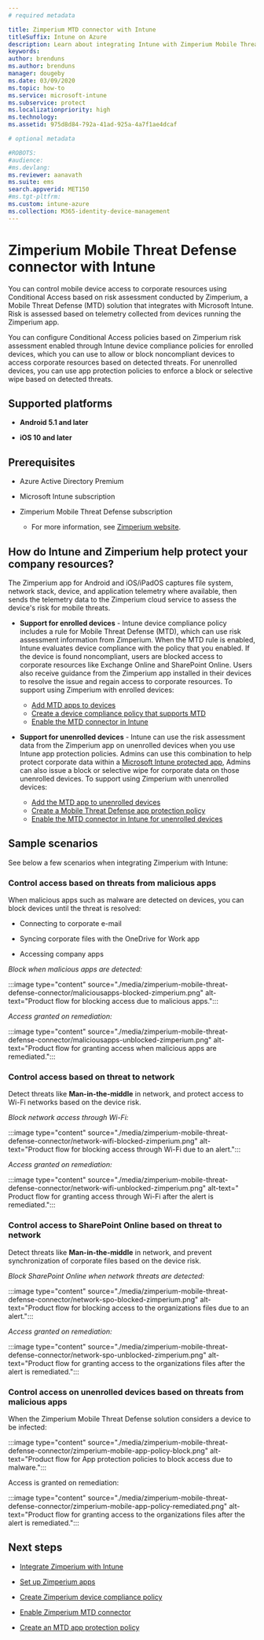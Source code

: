 ```yaml
---
# required metadata

title: Zimperium MTD connector with Intune
titleSuffix: Intune on Azure
description: Learn about integrating Intune with Zimperium Mobile Threat Defense to control mobile device access to your corporate resources.
keywords:
author: brenduns
ms.author: brenduns
manager: dougeby
ms.date: 03/09/2020
ms.topic: how-to
ms.service: microsoft-intune
ms.subservice: protect
ms.localizationpriority: high
ms.technology:
ms.assetid: 975d8d84-792a-41ad-925a-4a7f1ae4dcaf

# optional metadata

#ROBOTS:
#audience:
#ms.devlang:
ms.reviewer: aanavath
ms.suite: ems
search.appverid: MET150
#ms.tgt-pltfrm:
ms.custom: intune-azure
ms.collection: M365-identity-device-management
---
```


# Zimperium Mobile Threat Defense connector with Intune

You can control mobile device access to corporate resources using Conditional Access based on risk assessment conducted by Zimperium, a Mobile Threat Defense (MTD) solution that integrates with Microsoft Intune. Risk is assessed based on telemetry collected from devices running the Zimperium app.

You can configure Conditional Access policies based on Zimperium risk assessment enabled through Intune device compliance policies for enrolled devices, which you can use to allow or block noncompliant devices to access corporate resources based on detected threats. For unenrolled devices, you can use app protection policies to enforce a block or selective wipe based on detected threats.

## Supported platforms

- **Android 5.1 and later**

- **iOS 10 and later**

## Prerequisites

- Azure Active Directory Premium

- Microsoft Intune subscription

- Zimperium Mobile Threat Defense subscription

  - For more information, see [Zimperium website](https://www.zimperium.com/zips-mobile-ips).

## How do Intune and Zimperium help protect your company resources?

The Zimperium app for Android and iOS/iPadOS captures file system, network stack, device, and application telemetry where available, then sends the telemetry data to the Zimperium cloud service to assess the device's risk for mobile threats.

- **Support for enrolled devices** - Intune device compliance policy includes a rule for Mobile Threat Defense (MTD), which can use risk assessment information from Zimperium. When the MTD rule is enabled, Intune evaluates device compliance with the policy that you enabled. If the device is found noncompliant, users are blocked access to corporate resources like Exchange Online and SharePoint Online. Users also receive guidance from the Zimperium app installed in their devices to resolve the issue and regain access to corporate resources. To support using Zimperium with enrolled devices:
  - [Add MTD apps to devices](../protect/mtd-apps-ios-app-configuration-policy-add-assign.md)
  - [Create a device compliance policy that supports MTD](../protect/mtd-device-compliance-policy-create.md)
  - [Enable the MTD connector in Intune](../protect/mtd-connector-enable.md)

- **Support for unenrolled devices** - Intune can use the risk assessment data from the Zimperium app on unenrolled devices when you use Intune app protection policies. Admins can use this combination to help protect corporate data within a [Microsoft Intune protected app](../apps/apps-supported-intune-apps.md), Admins can also issue a block or selective wipe for corporate data on those unenrolled devices. To support using Zimperium with unenrolled devices:
  - [Add the MTD app to unenrolled devices](../protect/mtd-add-apps-unenrolled-devices.md)
  - [Create a Mobile Threat Defense app protection policy](../protect/mtd-app-protection-policy.md)
  - [Enable the MTD connector in Intune for unenrolled devices](../protect/mtd-enable-unenrolled-devices.md)
  
## Sample scenarios

See below a few scenarios when integrating Zimperium with Intune:

### Control access based on threats from malicious apps

When malicious apps such as malware are detected on devices, you can block devices until the threat is resolved:

- Connecting to corporate e-mail

- Syncing corporate files with the OneDrive for Work app

- Accessing company apps

*Block when malicious apps are detected:*

:::image type="content" source="./media/zimperium-mobile-threat-defense-connector/maliciousapps-blocked-zimperium.png" alt-text="Product flow for blocking access due to malicious apps.":::

*Access granted on remediation:*

:::image type="content" source="./media/zimperium-mobile-threat-defense-connector/maliciousapps-unblocked-zimperium.png" alt-text="Product flow for granting access when malicious apps are remediated.":::

### Control access based on threat to network

Detect threats like **Man-in-the-middle** in network, and protect access to Wi-Fi networks based on the device risk.

*Block network access through Wi-Fi:*

:::image type="content" source="./media/zimperium-mobile-threat-defense-connector/network-wifi-blocked-zimperium.png" alt-text="Product flow for blocking access through Wi-Fi due to an alert.":::

*Access granted on remediation:*

:::image type="content" source="./media/zimperium-mobile-threat-defense-connector/network-wifi-unblocked-zimperium.png" alt-text=" Product flow for granting access through Wi-Fi after the alert is remediated.":::

### Control access to SharePoint Online based on threat to network

Detect threats like **Man-in-the-middle** in network, and prevent synchronization of corporate files based on the device risk.

*Block SharePoint Online when network threats are detected:*

:::image type="content" source="./media/zimperium-mobile-threat-defense-connector/network-spo-blocked-zimperium.png" alt-text="Product flow for blocking access to the organizations files due to an alert.":::

*Access granted on remediation:*

:::image type="content" source="./media/zimperium-mobile-threat-defense-connector/network-spo-unblocked-zimperium.png" alt-text="Product flow for granting access to the organizations files after the alert is remediated.":::

### Control access on unenrolled devices based on threats from malicious apps

When the Zimperium Mobile Threat Defense solution considers a device to be infected:

:::image type="content" source="./media/zimperium-mobile-threat-defense-connector/zimperium-mobile-app-policy-block.png" alt-text="Product flow for App protection policies to block access due to malware.":::

Access is granted on remediation:

:::image type="content" source="./media/zimperium-mobile-threat-defense-connector/zimperium-mobile-app-policy-remediated.png" alt-text="Product flow for granting access to the organizations files after the alert is remediated.":::

## Next steps

- [Integrate Zimperium with Intune](zimperium-mtd-connector-integration.md)

- [Set up Zimperium apps](mtd-apps-ios-app-configuration-policy-add-assign.md)

- [Create Zimperium device compliance policy](mtd-device-compliance-policy-create.md)

- [Enable Zimperium MTD connector](mtd-connector-enable.md)

- [Create an MTD app protection policy](../protect/mtd-app-protection-policy.md)
